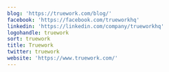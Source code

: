 ```yaml
---
blog: 'https://truework.com/blog/'
facebook: 'https://facebook.com/trueworkhq'
linkedin: 'https://linkedin.com/company/trueworkhq'
logohandle: truework
sort: truework
title: Truework
twitter: truework
website: 'https://www.truework.com/'
---
```

